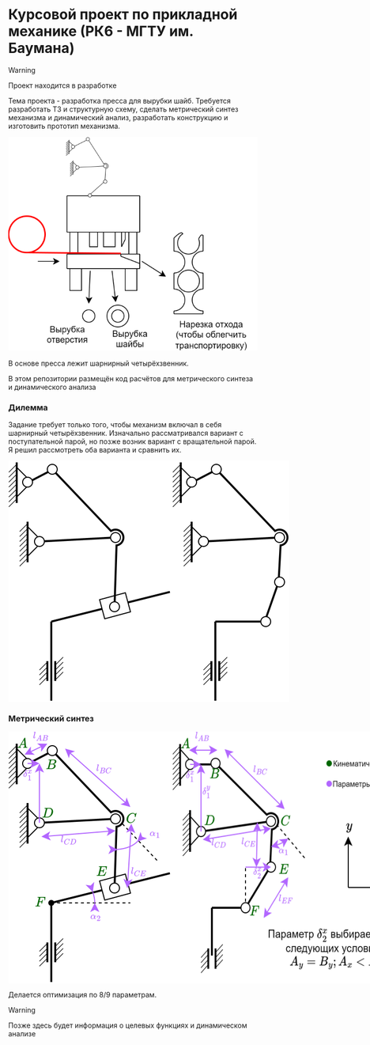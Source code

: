 # Курсовой проект по прикладной механике (РК6 - МГТУ им. Баумана)

> [!WARNING]
> Проект находится в разработке

Тема проекта - разработка пресса для вырубки шайб. Требуется разработать ТЗ и структурную схему, сделать метрический синтез механизма и динамический анализ, разработать конструкцию и изготовить прототип механизма.

<img src="img/полуконструктивноеИзображение.svg" />

В основе пресса лежит шарнирный четырёхзвенник.

В этом репозитории размещён код расчётов для метрического синтеза и динамического анализа

### Дилемма

Задание требует только того, чтобы механизм включал в себя шарнирный четырёхзвенник. Изначально рассматривался вариант с поступательной парой, но позже возник вариант с вращательной парой. Я решил рассмотреть оба варианта и сравнить их.

<div style="display:flex;fled-direction:row">
<img src="img/структурка_Prismatic.svg" />
<img src="img/структурка_Revolute.svg" />
</div>

### Метрический синтез

<div style="display:flex;fled-direction:row">
<img src="img/параметры_Prismatic.svg" />
<img src="img/параметры_Revolute.svg" />
</div>

Делается оптимизация по 8/9 параметрам.

> [!WARNING]
> Позже здесь будет информация о целевых функциях и динамическом анализе
